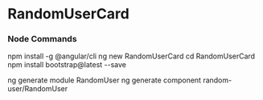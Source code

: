 # RandomUserCard

### Node Commands
npm install -g @angular/cli
ng new RandomUserCard
cd RandomUserCard
npm install bootstrap@latest --save

ng generate module RandomUser
ng generate component random-user/RandomUser
